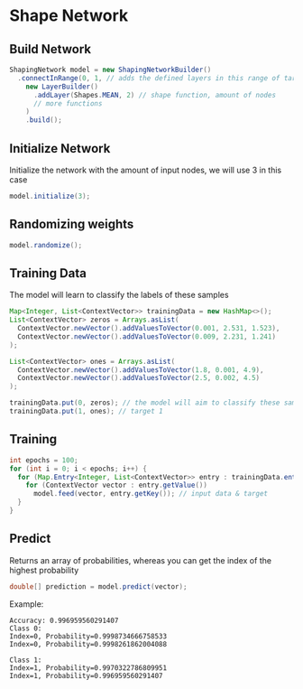 # Shape Network
## Build Network
```java
ShapingNetwork model = new ShapingNetworkBuilder()
  .connectInRange(0, 1, // adds the defined layers in this range of targets (0 -> 1)
    new LayerBuilder()
      .addLayer(Shapes.MEAN, 2) // shape function, amount of nodes
      // more functions
    )
    .build();
```

## Initialize Network
Initialize the network with the amount of input nodes, we will use 3 in this case
```java
model.initialize(3);
```

## Randomizing weights
```java
model.randomize();
```

## Training Data
The model will learn to classify the labels of these samples
```java
Map<Integer, List<ContextVector>> trainingData = new HashMap<>();
List<ContextVector> zeros = Arrays.asList(
  ContextVector.newVector().addValuesToVector(0.001, 2.531, 1.523),
  ContextVector.newVector().addValuesToVector(0.009, 2.231, 1.241)
);

List<ContextVector> ones = Arrays.asList(
  ContextVector.newVector().addValuesToVector(1.8, 0.001, 4.9),
  ContextVector.newVector().addValuesToVector(2.5, 0.002, 4.5)
);

trainingData.put(0, zeros); // the model will aim to classify these samples as 0
trainingData.put(1, ones); // target 1
```

## Training
```java
int epochs = 100;
for (int i = 0; i < epochs; i++) {
  for (Map.Entry<Integer, List<ContextVector>> entry : trainingData.entrySet()) {
    for (ContextVector vector : entry.getValue())
      model.feed(vector, entry.getKey()); // input data & target  
  }
}
```

## Predict
Returns an array of probabilities, whereas you can get the index of the highest probability
```java
double[] prediction = model.predict(vector);
```

Example:
```
Accuracy: 0.996959560291407
Class 0: 
Index=0, Probability=0.9998734666758533
Index=0, Probability=0.9998261862004088

Class 1: 
Index=1, Probability=0.9970322786809951
Index=1, Probability=0.996959560291407
```
